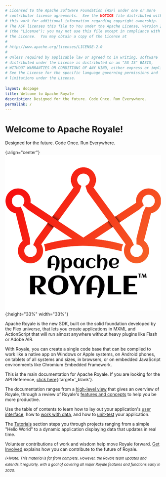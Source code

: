 ```yaml
---
# Licensed to the Apache Software Foundation (ASF) under one or more
# contributor license agreements.  See the NOTICE file distributed with
# this work for additional information regarding copyright ownership.
# The ASF licenses this file to You under the Apache License, Version 2.0
# (the "License"); you may not use this file except in compliance with
# the License.  You may obtain a copy of the License at
# 
# http://www.apache.org/licenses/LICENSE-2.0
# 
# Unless required by applicable law or agreed to in writing, software
# distributed under the License is distributed on an "AS IS" BASIS,
# WITHOUT WARRANTIES OR CONDITIONS OF ANY KIND, either express or implied.
# See the License for the specific language governing permissions and
# limitations under the License.

layout: docpage
title: Welcome to Apache Royale
description: Designed for the future. Code Once. Run Everywhere.
permalink: /
---
```


# Welcome to Apache Royale!

Designed for the future. Code Once. Run Everywhere.

{:align="center"}
![Apache Royale Logo](assets/images/apache-royale-main-logo-1000x1000.png){:height="33%" width="33%"}

Apache Royale is the new SDK, built on the solid foundation developed by the Flex universe, that lets you create applications in MXML and ActionScript that will run almost anywhere without heavy plugins like Flash or Adobe AIR.

With Royale, you can create a single code base that can be compiled to work like a native app on Windows or Apple systems, on Android phones, on tablets of all systems and sizes, in browsers, or on embedded JavaScript environments like Chromium Embedded Framework. 

This is the main documentation for Apache Royale. If you are looking for the API Reference, [click here](http://royale.apache.org/asdoc/index.html){:target='_blank'}.

The documentation ranges from a [high-level view](welcome/high-level-view) that gives an overview of Royale, through a review of Royale's [features and concepts](features-and-concepts) to help you be more productive. 

Use the table of contents to learn how to lay out your application's [user interface](user-interface), how to [work with data](working-with-data), and how to [unit-test](testing) your application. 

The [Tutorials](tutorials) section steps you through projects ranging from a simple "Hello World" to a dynamic application displaying data that updates in real time.

Volunteer contributions of work and wisdom help move Royale forward. [Get Involved](welcome/get-involved) explains how you can contribute to the future of Royale.

<sup>_(*)Note: This material is far from complete. However, the Royale team updates and extends it regularly, with a goal of covering all major Royale features and functions early in 2020._</sup>
